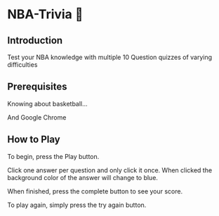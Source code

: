 # NBA-Trivia 🏀

## Introduction

Test your NBA knowledge with multiple 10 Question quizzes of varying difficulties


## Prerequisites

Knowing about basketball... 

And Google Chrome

## How to Play
To begin, press the Play button.

Click one answer per question and only click it once. When clicked the background color of the answer will change to blue.

When finished, press the complete button to see your score. 

To play again, simply press the try again button.

